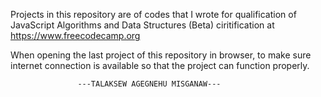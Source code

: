 Projects in this repository are of codes that I wrote for qualification of JavaScript Algorithms and Data Structures (Beta) ciritification at https://www.freecodecamp.org

When opening the last project of this repository in browser, to make sure internet connection is available so that
the project can function properly.


                   ---TALAKSEW AGEGNEHU MISGANAW---
